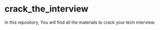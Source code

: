 # crack_the_interview
In this repository, You will find all the materials to crack your tech interview.
